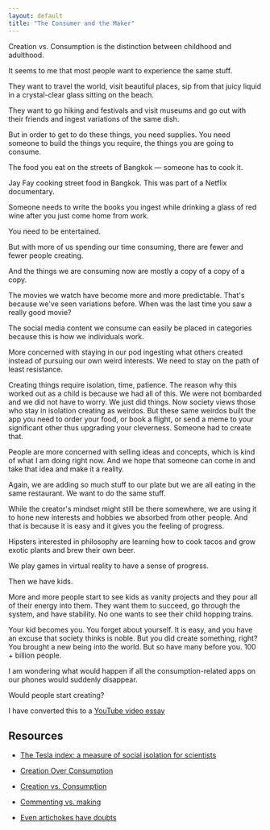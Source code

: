 ```yaml
---
layout: default
title: "The Consumer and the Maker"
---
```

Creation vs. Consumption is the distinction between childhood and adulthood.

It seems to me that most people want to experience the same stuff.

They want to travel the world, visit beautiful places, sip from that juicy liquid in a crystal-clear glass sitting on the beach.

They want to go hiking and festivals and visit museums and go out with their friends and ingest variations of the same dish.

But in order to get to do these things, you need supplies. You need someone to build the things you require, the things you are going to consume.

The food you eat on the streets of Bangkok — someone has to cook it.

Jay Fay cooking street food in Bangkok. This was part of a Netflix documentary.

Someone needs to write the books you ingest while drinking a glass of red wine after you just come home from work.

You need to be entertained.

But with more of us spending our time consuming, there are fewer and fewer people creating.

And the things we are consuming now are mostly a copy of a copy of a copy.

The movies we watch have become more and more predictable. That's because we've seen variations before. When was the last time you saw a really good movie?

The social media content we consume can easily be placed in categories because this is how we individuals work.

More concerned with staying in our pod ingesting what others created instead of pursuing our own weird interests. We need to stay on the path of least resistance.

Creating things require isolation, time, patience. The reason why this worked out as a child is because we had all of this. We were not bombarded and we did not have to worry. We just did things. Now society views those who stay in isolation creating as weirdos. But these same weirdos built the app you need to order your food, or book a flight, or send a meme to your significant other thus upgrading your cleverness. Someone had to create that.

People are more concerned with selling ideas and concepts, which is kind of what I am doing right now. And we hope that someone can come in and take that idea and make it a reality.

Again, we are adding so much stuff to our plate but we are all eating in the same restaurant. We want to do the same stuff.

While the creator's mindset might still be there somewhere, we are using it to hone new interests and hobbies we absorbed from other people. And that is because it is easy and it gives you the feeling of progress.

Hipsters interested in philosophy are learning how to cook tacos and grow exotic plants and brew their own beer.

We play games in virtual reality to have a sense of progress.

Then we have kids.

More and more people start to see kids as vanity projects and they pour all of their energy into them. They want them to succeed, go through the system, and have stability. No one wants to see their child hopping trains.

Your kid becomes you. You forget about yourself. It is easy, and you have an excuse that society thinks is noble. But you did create something, right? You brought a new being into the world. But so have many before you. 100 + billion people.

I am wondering what would happen if all the consumption-related apps on our phones would suddenly disappear.

Would people start creating?

I have converted this to a [YouTube video essay](https://www.youtube.com/watch?v=7cHdiKugsKk)

## Resources

- [The Tesla index: a measure of social isolation for scientists](http://www.acgt.me/blog/2014/7/31/the-tesla-index-a-measure-of-social-isolation-for-scientists)

- [Creation Over Consumption](https://minimalism.life/journal/creation-over-consumption)

- [Creation vs. Consumption](https://paranoidenough.com/2021/03/27/Creation-vs-Consumption.html#fn:1)

- [Commenting vs. making](https://chiefofstuff.substack.com/p/commenting-vs-making)

- [Even artichokes have doubts](https://yaledailynews.com/blog/2011/09/30/even-artichokes-have-doubts/)
